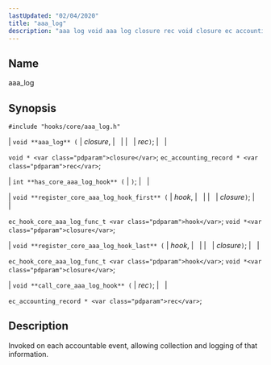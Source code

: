 ```yaml
---
lastUpdated: "02/04/2020"
title: "aaa_log"
description: "aaa log void aaa log closure rec void closure ec accounting record rec int has core aaa log hook void register core aaa log hook first hook closure ec hook core aaa log func t hook void closure void register core aaa log hook last hook closure ec hook core..."
---
```


<a name="hooks.core.aaa_log"></a> 
## Name

aaa_log

## Synopsis

`#include "hooks/core/aaa_log.h"`

| `void **aaa_log** (` | <var class="pdparam">closure</var>, |   |
|   | <var class="pdparam">rec</var>`)`; |   |

`void * <var class="pdparam">closure</var>`;
`ec_accounting_record * <var class="pdparam">rec</var>`;

| `int **has_core_aaa_log_hook** (` | `)`; |   |

| `void **register_core_aaa_log_hook_first** (` | <var class="pdparam">hook</var>, |   |
|   | <var class="pdparam">closure</var>`)`; |   |

`ec_hook_core_aaa_log_func_t <var class="pdparam">hook</var>`;
`void *<var class="pdparam">closure</var>`;

| `void **register_core_aaa_log_hook_last** (` | <var class="pdparam">hook</var>, |   |
|   | <var class="pdparam">closure</var>`)`; |   |

`ec_hook_core_aaa_log_func_t <var class="pdparam">hook</var>`;
`void *<var class="pdparam">closure</var>`;

| `void **call_core_aaa_log_hook** (` | <var class="pdparam">rec</var>`)`; |   |

`ec_accounting_record * <var class="pdparam">rec</var>`;<a name="idp40724256"></a> 
## Description

Invoked on each accountable event, allowing collection and logging of that information.